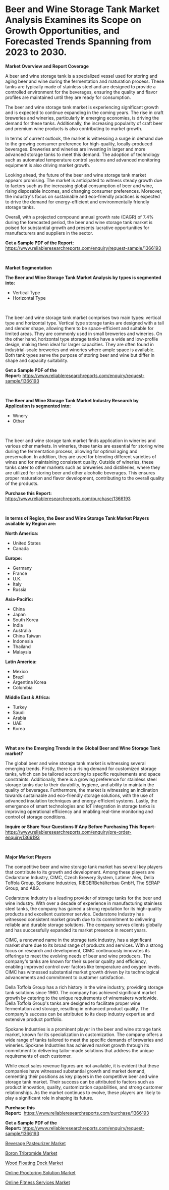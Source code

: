 <p><h1>Beer and Wine Storage Tank Market Analysis Examines its Scope on Growth Opportunities, and Forecasted Trends Spanning from 2023 to 2030.</h1></p><p><strong>Market Overview and Report Coverage</strong></p>
<p><p>A beer and wine storage tank is a specialized vessel used for storing and aging beer and wine during the fermentation and maturation process. These tanks are typically made of stainless steel and are designed to provide a controlled environment for the beverages, ensuring the quality and flavor profiles are maintained until they are ready for consumption.</p><p>The beer and wine storage tank market is experiencing significant growth and is expected to continue expanding in the coming years. The rise in craft breweries and wineries, particularly in emerging economies, is driving the demand for these tanks. Additionally, the increasing popularity of craft beer and premium wine products is also contributing to market growth.</p><p>In terms of current outlook, the market is witnessing a surge in demand due to the growing consumer preference for high-quality, locally-produced beverages. Breweries and wineries are investing in larger and more advanced storage tanks to meet this demand. The adoption of technology such as automated temperature control systems and advanced monitoring equipment is also driving market growth.</p><p>Looking ahead, the future of the beer and wine storage tank market appears promising. The market is anticipated to witness steady growth due to factors such as the increasing global consumption of beer and wine, rising disposable incomes, and changing consumer preferences. Moreover, the industry's focus on sustainable and eco-friendly practices is expected to drive the demand for energy-efficient and environmentally friendly storage tanks.</p><p>Overall, with a projected compound annual growth rate (CAGR) of 7.4% during the forecasted period, the beer and wine storage tank market is poised for substantial growth and presents lucrative opportunities for manufacturers and suppliers in the sector.</p></p>
<p><strong>Get a Sample PDF of the Report:</strong> <a href="https://www.reliableresearchreports.com/enquiry/request-sample/1366193">https://www.reliableresearchreports.com/enquiry/request-sample/1366193</a></p>
<p>&nbsp;</p>
<p><strong>Market Segmentation</strong></p>
<p><strong>The Beer and Wine Storage Tank Market Analysis by types is segmented into:</strong></p>
<p><ul><li>Vertical Type</li><li>Horizontal Type</li></ul></p>
<p>&nbsp;</p>
<p><p>The beer and wine storage tank market comprises two main types: vertical type and horizontal type. Vertical type storage tanks are designed with a tall and slender shape, allowing them to be space-efficient and suitable for limited areas. They are commonly used in small breweries and wineries. On the other hand, horizontal type storage tanks have a wide and low-profile design, making them ideal for larger capacities. They are often found in industrial-scale breweries and wineries where ample space is available. Both tank types serve the purpose of storing beer and wine but differ in shape and capacity suitability.</p></p>
<p><strong>Get a Sample PDF of the Report:</strong>&nbsp;<a href="https://www.reliableresearchreports.com/enquiry/request-sample/1366193">https://www.reliableresearchreports.com/enquiry/request-sample/1366193</a></p>
<p>&nbsp;</p>
<p><strong>The Beer and Wine Storage Tank Market Industry Research by Application is segmented into:</strong></p>
<p><ul><li>Winery</li><li>Other</li></ul></p>
<p>&nbsp;</p>
<p><p>The beer and wine storage tank market finds application in wineries and various other markets. In wineries, these tanks are essential for storing wine during the fermentation process, allowing for optimal aging and preservation. In addition, they are used for blending different varieties of wines and for maintaining consistent quality. Outside of wineries, these tanks cater to other markets such as breweries and distilleries, where they are utilized for storing beer and other alcoholic beverages. This ensures proper maturation and flavor development, contributing to the overall quality of the products.</p></p>
<p><strong>Purchase this Report:</strong>&nbsp; <a href="https://www.reliableresearchreports.com/purchase/1366193">https://www.reliableresearchreports.com/purchase/1366193</a></p>
<p>&nbsp;</p>
<p><strong>In terms of Region, the Beer and Wine Storage Tank Market Players available by Region are:</strong></p>
<p>
    <p> <strong> North America: </strong>
        <ul>
            <li>United States</li>
            <li>Canada</li>
        </ul>
        </p> 
    <p> <strong> Europe: </strong>
        <ul>
            <li>Germany</li>
            <li>France</li>
            <li>U.K.</li>
            <li>Italy</li>
            <li>Russia</li>
        </ul>
        </p> 
    <p> <strong> Asia-Pacific: </strong>
        <ul>
            <li>China</li>
            <li>Japan</li>
            <li>South Korea</li>
            <li>India</li>
            <li>Australia</li>
            <li>China Taiwan</li>
            <li>Indonesia</li>
            <li>Thailand</li>
            <li>Malaysia</li>
        </ul>
        </p> 
    <p> <strong> Latin America: </strong>
        <ul>
            <li>Mexico</li>
            <li>Brazil</li>
            <li>Argentina Korea</li>
            <li>Colombia</li>
        </ul>
        </p> 
    <p> <strong> Middle East & Africa: </strong>
        <ul>
            <li>Turkey</li>
            <li>Saudi</li>
            <li>Arabia</li>
            <li>UAE</li>
            <li>Korea</li>
        </ul>
    </p>
    </p>
<p>&nbsp;</p>
<p><strong>What are the Emerging Trends in the Global Beer and Wine Storage Tank market?</strong></p>
<p><p>The global beer and wine storage tank market is witnessing several emerging trends. Firstly, there is a rising demand for customized storage tanks, which can be tailored according to specific requirements and space constraints. Additionally, there is a growing preference for stainless steel storage tanks due to their durability, hygiene, and ability to maintain the quality of beverages. Furthermore, the market is witnessing an inclination towards sustainable and eco-friendly storage solutions, with the use of advanced insulation techniques and energy-efficient systems. Lastly, the emergence of smart technologies and IoT integration in storage tanks is improving operational efficiency and enabling real-time monitoring and control of storage conditions.</p></p>
<p><strong>Inquire or Share Your Questions If Any Before Purchasing This Report</strong>- <a href="https://www.reliableresearchreports.com/enquiry/pre-order-enquiry/1366193">https://www.reliableresearchreports.com/enquiry/pre-order-enquiry/1366193</a></p>
<p>&nbsp;</p>
<p><strong>Major Market Players</strong></p>
<p><p>The competitive beer and wine storage tank market has several key players that contribute to its growth and development. Among these players are Cedarstone Industry, CIMC, Czech Brewery System, Latimer Ales, Della Toffola Group, Spokane Industries, RIEGERBehälterbau GmbH, The SERAP Group, and A&G.</p><p>Cedarstone Industry is a leading provider of storage tanks for the beer and wine industry. With over a decade of experience in manufacturing stainless steel tanks, the company has gained a strong reputation for its high-quality products and excellent customer service. Cedarstone Industry has witnessed consistent market growth due to its commitment to delivering reliable and durable storage solutions. The company serves clients globally and has successfully expanded its market presence in recent years.</p><p>CIMC, a renowned name in the storage tank industry, has a significant market share due to its broad range of products and services. With a strong focus on research and development, CIMC continuously innovates its offerings to meet the evolving needs of beer and wine producers. The company's tanks are known for their superior quality and efficiency, enabling improved control over factors like temperature and oxygen levels. CIMC has witnessed substantial market growth driven by its technological advancements and commitment to customer satisfaction.</p><p>Della Toffola Group has a rich history in the wine industry, providing storage tank solutions since 1960. The company has achieved significant market growth by catering to the unique requirements of winemakers worldwide. Della Toffola Group's tanks are designed to facilitate proper wine fermentation and storage, resulting in enhanced product quality. The company's success can be attributed to its deep industry expertise and extensive product portfolio.</p><p>Spokane Industries is a prominent player in the beer and wine storage tank market, known for its specialization in customization. The company offers a wide range of tanks tailored to meet the specific demands of breweries and wineries. Spokane Industries has achieved market growth through its commitment to delivering tailor-made solutions that address the unique requirements of each customer.</p><p>While exact sales revenue figures are not available, it is evident that these companies have witnessed substantial growth and market demand, cementing their positions as key players in the competitive beer and wine storage tank market. Their success can be attributed to factors such as product innovation, quality, customization capabilities, and strong customer relationships. As the market continues to evolve, these players are likely to play a significant role in shaping its future.</p></p>
<p><strong>Purchase this Report:</strong>&nbsp;&nbsp;<a href="https://www.reliableresearchreports.com/purchase/1366193">https://www.reliableresearchreports.com/purchase/1366193</a></p>
<p></p>
<p><strong>Get a Sample PDF of the Report:</strong>&nbsp;<a href="https://www.reliableresearchreports.com/enquiry/request-sample/1366193">https://www.reliableresearchreports.com/enquiry/request-sample/1366193</a></p>
<p><p><a href="https://www.linkedin.com/pulse/beverage-pasteurizer-market-insights-players-forecast-dnvae/">Beverage Pasteurizer Market</a></p><p><a href="https://github.com/abbypearson7765/Market-Research-Report-List-1/blob/main/boron-tribromide-market.md">Boron Tribromide Market</a></p><p><a href="https://www.linkedin.com/pulse/wood-floating-dock-market-size-share-amp-trends-analysis-report-5leoe/">Wood Floating Dock Market</a></p><p><a href="https://medium.com/@melissaarnold2022/online-proctoring-solution-market-size-cagr-trends-2024-2030-df059a13ac3f">Online Proctoring Solution Market</a></p><p><a href="https://medium.com/@jessicaelliott65/online-fitness-services-market-size-cagr-trends-2024-2030-0b57929f266e">Online Fitness Services Market</a></p></p>
